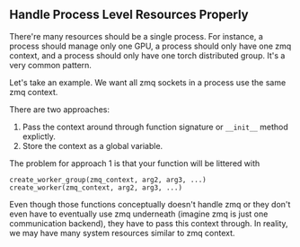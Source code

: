 ## Handle Process Level Resources Properly

There're many resources should be a single process. For instance, a process should manage only one GPU, a process should only have one zmq context,
and a process should only have one torch distributed group. It's a very common pattern.

Let's take an example. We want all zmq sockets in a process use the same zmq context.

There are two approaches:
1. Pass the context around through function signature or `__init__` method explictly.
2. Store the context as a global variable.

The problem for approach 1 is that your function will be littered with

```
create_worker_group(zmq_context, arg2, arg3, ...)
create_worker(zmq_context, arg2, arg3, ...)
```

Even though those functions conceptually doesn't handle zmq or they don't even have to eventually use zmq underneath (imagine zmq is just one communication
backend), they have to pass this context through. In reality, we may have many system resources similar to zmq context. 